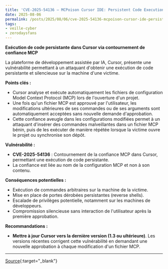```yaml
---
title: 'CVE-2025-54136 – MCPoison Cursor IDE: Persistent Code Execution via MCP Trust Bypass'
date: 2025-08-06
permalink: /posts/2025/08/06/cve-2025-54136-mcpoison-cursor-ide-persistent-code-execution-via-mcp-trust-bypass/
tags:
- veille-cyber
- zerodaysfans
---
```

**Exécution de code persistante dans Cursor via contournement de confiance MCP**

La plateforme de développement assistée par IA, Cursor, présente une vulnérabilité permettant à un attaquant d'obtenir une exécution de code persistante et silencieuse sur la machine d'une victime.

**Points clés :**

*   Cursor analyse et exécute automatiquement les fichiers de configuration Model Context Protocol (MCP) lors de l'ouverture d'un projet.
*   Une fois qu'un fichier MCP est approuvé par l'utilisateur, les modifications ultérieures de ses commandes ou de ses arguments sont automatiquement acceptées sans nouvelle demande d'approbation.
*   Cette confiance aveugle dans les configurations modifiées permet à un attaquant d'insérer des commandes malveillantes dans un fichier MCP bénin, puis de les exécuter de manière répétée lorsque la victime ouvre le projet ou synchronise son dépôt.

**Vulnérabilité :**

*   **CVE-2025-54136** : Contournement de la confiance MCP dans Cursor, permettant une exécution de code persistante.
*   La confiance est liée au nom de la configuration MCP et non à son contenu.

**Conséquences potentielles :**

*   Exécution de commandes arbitraires sur la machine de la victime.
*   Mise en place de portes dérobées persistantes (reverse shells).
*   Escalade de privilèges potentielle, notamment sur les machines de développeurs.
*   Compromission silencieuse sans interaction de l'utilisateur après la première approbation.

**Recommandations :**

*   **Mettre à jour Cursor vers la dernière version (1.3 ou ultérieure)**. Les versions récentes corrigent cette vulnérabilité en demandant une nouvelle approbation à chaque modification d'un fichier MCP.

---
[Source](https://research.checkpoint.com/2025/cursor-vulnerability-mcpoison/){:target="_blank"}
